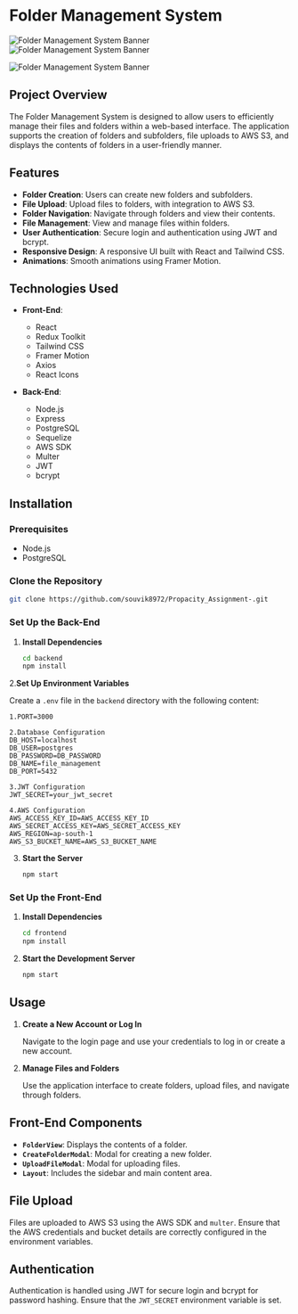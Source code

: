 # Folder Management System
![Folder Management System Banner](https://i.imgur.com/Qdmeen8.png)
![Folder Management System Banner](https://i.imgur.com/2wLRigm.png)

![Folder Management System Banner](https://i.imgur.com/1tOjN1h.png)



## Project Overview

The Folder Management System is designed to allow users to efficiently manage their files and folders within a web-based interface. The application supports the creation of folders and subfolders, file uploads to AWS S3, and displays the contents of folders in a user-friendly manner.

## Features

- **Folder Creation**: Users can create new folders and subfolders.
- **File Upload**: Upload files to folders, with integration to AWS S3.
- **Folder Navigation**: Navigate through folders and view their contents.
- **File Management**: View and manage files within folders.
- **User Authentication**: Secure login and authentication using JWT and bcrypt.
- **Responsive Design**: A responsive UI built with React and Tailwind CSS.
- **Animations**: Smooth animations using Framer Motion.

## Technologies Used

- **Front-End**:
  - React
  - Redux Toolkit
  - Tailwind CSS
  - Framer Motion
  - Axios
  - React Icons

- **Back-End**:
  - Node.js
  - Express
  - PostgreSQL
  - Sequelize
  - AWS SDK
  - Multer
  - JWT
  - bcrypt

## Installation

### Prerequisites

- Node.js
- PostgreSQL

### Clone the Repository

```bash
git clone https://github.com/souvik8972/Propacity_Assignment-.git

```

### Set Up the Back-End

1. **Install Dependencies**

   ```bash
   cd backend
   npm install
   ```

2.**Set Up Environment Variables**

   Create a `.env` file in the `backend` directory with the following content:

   ```dotenv
   1.PORT=3000

   2.Database Configuration
   DB_HOST=localhost
   DB_USER=postgres
   DB_PASSWORD=DB_PASSWORD
   DB_NAME=file_management
   DB_PORT=5432

   3.JWT Configuration
   JWT_SECRET=your_jwt_secret

   4.AWS Configuration
   AWS_ACCESS_KEY_ID=AWS_ACCESS_KEY_ID
   AWS_SECRET_ACCESS_KEY=AWS_SECRET_ACCESS_KEY
   AWS_REGION=ap-south-1
   AWS_S3_BUCKET_NAME=AWS_S3_BUCKET_NAME
   ```



3. **Start the Server**

   ```bash
   npm start
   ```

### Set Up the Front-End

1. **Install Dependencies**

   ```bash
   cd frontend
   npm install
   ```

2. **Start the Development Server**

   ```bash
   npm start
   ```

## Usage

1. **Create a New Account or Log In**

   Navigate to the login page and use your credentials to log in or create a new account.

2. **Manage Files and Folders**

   Use the application interface to create folders, upload files, and navigate through folders.



## Front-End Components

- **`FolderView`**: Displays the contents of a folder.
- **`CreateFolderModal`**: Modal for creating a new folder.
- **`UploadFileModal`**: Modal for uploading files.
- **`Layout`**: Includes the sidebar and main content area.

## File Upload

Files are uploaded to AWS S3 using the AWS SDK and `multer`. Ensure that the AWS credentials and bucket details are correctly configured in the environment variables.

## Authentication

Authentication is handled using JWT for secure login and bcrypt for password hashing. Ensure that the `JWT_SECRET` environment variable is set.


